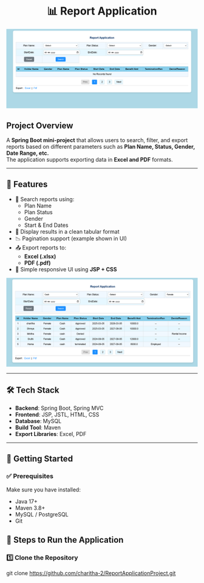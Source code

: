  <h1 align="center">📊 Report Application</h1> 
 
 ![image Alt](https://github.com/charitha-2/ReportApplicationProject/blob/9036cbee21e2af440717f866c6b0693761159e81/Screenshot%202025-09-05%20190218.png)
 <h2> Project Overview</h2>

A **Spring Boot mini-project** that allows users to search, filter, and export reports based on different parameters such as **Plan Name, Status, Gender, Date Range, etc.**  
The application supports exporting data in **Excel and PDF** formats.

---

## 🚀 Features

- 🔎 Search reports using:
  - Plan Name  
  - Plan Status  
  - Gender  
  - Start & End Dates  
- 📄 Display results in a clean tabular format  
- 📉 Pagination support (example shown in UI)  
- 📤 Export reports to:
  - **Excel (.xlsx)**  
  - **PDF (.pdf)**   
- 🎨 Simple responsive UI using **JSP + CSS**

![image_alt](https://github.com/charitha-2/ReportApplicationProject/blob/f2bafd769a8aa70f1f0b75529c8c23b3325c75d4/Screenshot%202025-09-05%20194254.png)
 

---

## 🛠️ Tech Stack

- **Backend**: Spring Boot, Spring MVC  
- **Frontend**: JSP, JSTL, HTML, CSS  
- **Database**: MySQL   
- **Build Tool**: Maven  
- **Export Libraries**: Excel, PDF  

---
## 🚀 Getting Started

### ✅ Prerequisites
Make sure you have installed:
- Java 17+  
- Maven 3.8+  
- MySQL / PostgreSQL  
- Git  


## 🚀 Steps to Run the Application

### 1️⃣ Clone the Repository

git clone https://github.com/charitha-2/ReportApplicationProject.git



